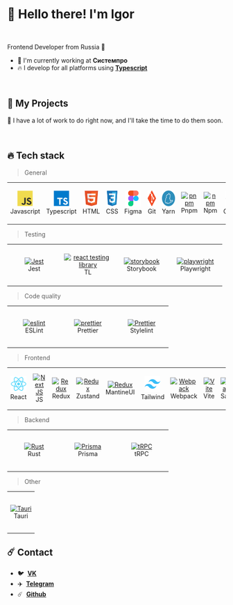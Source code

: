 # 👋 Hello there! I'm Igor

<br>

Frontend Developer from Russia 🧊

- :office: I'm currently working at **Системпро**
- :fire: I develop for all platforms using **[Typescript](https://www.typescriptlang.org/)**

<br>

[//]: # (## 📦 My Packages)

[//]: # ()

[//]: # (in Progress)

## 🔬 My Projects

🩻 I have a lot of work to do right now, and I'll take the time to do them soon.

<br>

## 🔥 Tech stack

> General

<table width='100%'>
  <tr>
    <td align="center" width="110" height="90">
        <a href='#stack'>
            <img src="https://raw.githubusercontent.com/devicons/devicon/1119b9f84c0290e0f0b38982099a2bd027a48bf1/icons/javascript/javascript-original.svg" width="36" height="36" alt="javascript" />
        </a>
        <br/>Javascript
    </td>
    <td align="center" width="110" height="90">
        <a href='#stack'>
            <img src="https://raw.githubusercontent.com/devicons/devicon/1119b9f84c0290e0f0b38982099a2bd027a48bf1/icons/typescript/typescript-original.svg" width="36" height="36" alt="typescript" />
        </a>
        <br/>Typescript
    </td>
    <td align="center" width="110" height="90">
        <a href='#stack'>
        <img src="https://github.com/devicons/devicon/blob/master/icons/html5/html5-original.svg" width="36" height="36" alt="Html5" />
        </a>
        <br/>HTML
    </td>
    <td align="center" width="110" height="90">
        <a href='#stack'>
        <img src="https://github.com/devicons/devicon/blob/master/icons/css3/css3-original.svg" width="36" height="36" alt="css3" />
        </a>
        <br/>CSS
    </td>
    <td align="center" width="110" height="90">
        <a href='#stack'>
        <img src="https://raw.githubusercontent.com/devicons/devicon/1119b9f84c0290e0f0b38982099a2bd027a48bf1/icons/figma/figma-original.svg" width="36" height="36" alt="figma" />
        </a>
        <br/>Figma
    </td>
    <td align="center" width="110" height="90">
        <a href='#stack'>
        <img src="https://raw.githubusercontent.com/devicons/devicon/1119b9f84c0290e0f0b38982099a2bd027a48bf1/icons/git/git-original.svg" width="36" height="36" alt="git" />
        </a>
        <br/>Git
    </td>
    <td align="center" width="110" height="90">
        <a href='#stack'>
        <img src="https://raw.githubusercontent.com/devicons/devicon/1119b9f84c0290e0f0b38982099a2bd027a48bf1/icons/yarn/yarn-original.svg" width="36" height="36" alt="yarn" />
        </a>
        <br/>Yarn
    </td>
    <td align="center" width="110" height="90">
        <a href='#stack'>
        <img src="https://pnpm.io/img/pnpm-no-name-with-frame.svg" width="36" height="36" alt="pnpm" />
        </a>
        <br/>Pnpm
    </td>
    <td align="center" width="110" height="90">
        <a href='#stack'>
        <img src="https://brandeps.com/icon-download/N/Npm-icon-vector-05.svg" width="36" height="36" alt="npm" />
        </a>
        <br/>Npm
    </td>
    <td align="center" width="110" height="90">
        <a href='#stack'>
        <img src="https://github.com/devicons/devicon/blob/master/icons/github/github-original.svg" width="36" height="36" alt="github" />
        </a>
        <br/>GitHub
    </td>
    <td align="center" width="110" height="90">
        <a href='#stack'>
        <img src="https://github.com/devicons/devicon/blob/master/icons/docker/docker-original.svg" width="36" height="36" alt="docker" />
        </a>
        <br/>Docker
    </td>
</tr>
</table>

> Testing

<table width='100%'>
  <tr>
    <td align="center" width="110" height="90">
        <a href='#stack'>
        <img src="https://brandeps.com/icon-download/J/Jest-icon-vector-02.svg" width="36" height="36" alt="Jest" />
        </a>
        <br/>Jest
    </td>
    <td align="center" width="110" height="90">
        <a href='#stack'>
        <img src="https://assets.devographics.com/projects/testing_library.png" width="36" height="36" alt="react testing library" />
        </a>
        <br/>TL
    </td>
    <td align="center" width="110" height="90">
        <a href='#stack'>
        <img src="https://brandeps.com/icon-download/S/Storybook-icon-vector-02.svg" width="36" height="36" alt="storybook" />
        </a>
        <br/>Storybook
    </td>
    <td align="center" width="110" height="90">
        <a href='#stack'>
        <img src="https://playwright.dev/img/playwright-logo.svg" width="36" height="36" alt="playwright" />
        </a>
        <br/>Playwright
    </td>
</tr>
</table>

> Code quality


<table width='100%'>
  <tr>
    <td align="center" width="110" height="90">
        <a href='#stack'>
        <img src="https://brandeps.com/icon-download/E/Eslint-icon-vector-02.svg" width="36" height="36" alt="eslint" />
        </a>
        <br/>ESLint
    </td>
    <td align="center" width="110" height="90">
        <a href='#stack'>
        <img src="https://brandeps.com/icon-download/P/Prettier-icon-vector-02.svg" width="36" height="36" alt="prettier" />
        </a>
        <br/>Prettier
    </td>
    <td align="center" width="110" height="90">
        <a href='#stack'>
        <img src="https://brandeps.com/logo-download/S/Stylelint-logo-vector-01.svg" width="36" height="36" alt="Prettier" />
        </a>
        <br/>Stylelint
    </td>
</tr>
</table>

> Frontend

<table width='100%'>
  <tr>
    <td align="center" width="110" height="90">
        <a href='#stack'>
        <img src="https://github.com/devicons/devicon/blob/master/icons/react/react-original.svg" width="36" height="36" alt="React" />
        </a>
        <br/>React
    </td>
    <td align="center" width="110" height="90">
        <a href='#stack'>
        <img src="https://raw.githubusercontent.com/samfromaway/samfromaway/master/.github/images/nextjs.png" width="36" height="36" alt="Next JS" />
        </a>
        <br/>JS
    </td>
    <td align="center" width="110" height="90">
        <a href='#stack'>
        <img src="https://cdn.worldvectorlogo.com/logos/redux.svg" width="36" height="36" alt="Redux" />
        </a>
        <br/>Redux
    </td>
    <td align="center" width="110" height="90">
        <a href='#stack'>
        <img src="https://user-images.githubusercontent.com/958486/218346783-72be5ae3-b953-4dd7-b239-788a882fdad6.svg" width="36" height="36" alt="Redux" />
        </a>
        <br/>Zustand
    </td>
    <td align="center" width="110" height="90">
        <a href='#stack'>
        <img src="https://avatars.githubusercontent.com/u/79146003?s=48&v=4" width="36" height="36" alt="Redux" />
        </a>
        <br/>MantineUI
    </td>
    <td align="center" width="110" height="90">
        <a href='#stack'>
        <img src="https://github.com/devicons/devicon/blob/master/icons/tailwindcss/tailwindcss-original.svg" width="36" height="36" alt="Tailwind" />
        </a>
        <br/>Tailwind
    </td>
    <td align="center" width="110" height="90">
        <a href='#stack'>
        <img src="https://brandeps.com/icon-download/W/Webpack-icon-vector-02.svg" width="36" height="36" alt="Webpack" />
        </a>
        <br/>Webpack
    </td>
    <td align="center" width="110" height="90">
        <a href='#stack'>
        <img src="https://vitejs.dev/logo.svg" width="36" height="36" alt="Vite" />
        </a>
        <br/>Vite
    </td>
    <td align="center" width="110" height="90">
        <a href='#stack'>
        <img src="https://brandeps.com/icon-download/S/Sass-icon-vector-04.svg" width="36" height="36" alt="Sass" />
        </a>
        <br/>Sass
    </td>
</tr>
</table>

> Backend

<table width='100%'>
  <tr>
    <td align="center" width="110" height="90">
        <a href='#stack'>
        <img src="https://www.rust-lang.org/static/images/rust-logo-blk.svg" width="36" height="36" alt="Rust" />
        </a>
        <br/>Rust
    </td>
    <td align="center" width="110" height="90">
        <a href='#stack'>
        <img src="https://brandeps.com/icon-download/P/Prisma-icon-vector-01.svg" width="36" height="36" alt="Prisma" />
        </a>
        <br/>Prisma
    </td>
    <td align="center" width="110" height="90">
        <a href='#stack'>
        <img src="https://trpc.io/img/logo.svg" width="36" height="36" alt="tRPC" />
        </a>
        <br/>tRPC
    </td>
  </tr>
</table>

> Other

<table width='100%'>
  <tr>
    <td align="center" height="90">
        <a href='#stack'>
        <img src="https://tauri.app/_astro/logo.DCjQDXhk.svg" height="36" alt="Tauri" />
        </a>
        <br>Tauri
    </td>
  </tr> 
</table>
 
## ☄️ Contact

- :bird: &nbsp;**[VK](https://vk.com/gigorbyte)**
- :airplane: &nbsp;**[Telegram](https://t.me/gigorext)**
- :comet: &nbsp;**[Github](https://github.com/Igor-Iugin)**
